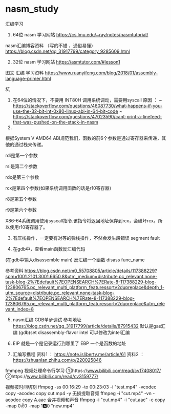 # nasm_study
汇编学习

1. 64位 nasm 学习网站
https://cs.lmu.edu/~ray/notes/nasmtutorial/

nasm汇编博客资料 （写的不错 ，通俗易懂）
https://blog.csdn.net/qq_31917799/category_9285609.html

2. 32位 nasm 学习网站
https://asmtutor.com/#lesson1

图文 汇编 学习资料
https://www.ruanyifeng.com/blog/2018/01/assembly-language-primer.html


坑
1. 在64位的情况下，不要用 INT80H 调用系统调动，需要用syscall   原因 ： ~ https://stackoverflow.com/questions/46087730/what-happens-if-you-use-the-32-bit-int-0x80-linux-abi-in-64-bit-code    ~  https://stackoverflow.com/questions/47023590/cant-print-a-linefeed-that-was-pushed-on-the-stack-in-nasm
2. 
根据System V AMD64 ABI规范我们，函数的前6个参数是通过寄存器来传递，其他的通过栈来传递。

rdi是第一个参数

rsi是第二个参数

rdx是第三个参数

rcx是第四个参数(如果系统调用函数的话是r10寄存器)

r8是第五个参数

r9是第六个参数

X86-64系统调用使用syscall指令.该指令将返回地址保存到rcx，会破坏rcx。所以使用r10寄存器了。

3. 有压栈操作，一定要有对等的弹栈操作，不然会发生段错误 segment fault

4. 在gdb中，查看main函数反汇编代码

(在gdb中输入disassemble main)
反汇编一个函数
disass func_name


   参考资料 https://blog.csdn.net/m0_55708805/article/details/117388229?spm=1001.2101.3001.6650.8&utm_medium=distribute.pc_relevant.none-task-blog-2%7Edefault%7EOPENSEARCH%7ERate-8-117388229-blog-123806765.pc_relevant_multi_platform_featuressortv2dupreplace&depth_1-utm_source=distribute.pc_relevant.none-task-blog-2%7Edefault%7EOPENSEARCH%7ERate-8-117388229-blog-123806765.pc_relevant_multi_platform_featuressortv2dupreplace&utm_relevant_index=8
   
5. nasm汇编 GDB单步调试
参考地址 https://blog.csdn.net/qq_31917799/article/details/87915432
默认是gas汇编 
(gdb)set disassembly-flavor intel 可以修改为intel汇编

6. EIP 就是一个是记录运行到哪里了
   EBP 一个是函数的地址
   
7. 汇编写携程
资料1 ： https://note.isliberty.me/article/61
资料2 ： https://zhuanlan.zhihu.com/p/220025846



fmmpeg 视频处理命令行学习
①https://www.bilibili.com/read/cv17408017/
②https://www.bilibili.com/read/cv3159777/

视频按时间切割 
ffmpeg -ss 00:16:29 -to 00:23:03 -i "test.mp4" -vcodec copy -acodec copy cut.mp4 -y
无损提取音频
ffmpeg -i "cut.mp4" -vn -acodec copy A.aac
合并视频和声音
ffmpeg -i "cut.mp4" -i "cut.aac" -c copy -map 0:v:0 -map 1:a:0 "new.mp4"

